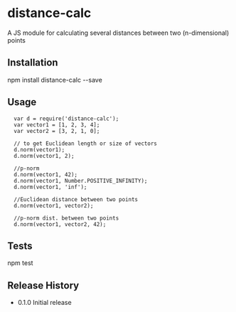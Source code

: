 # distance-calc
A JS module for calculating several distances between two (n-dimensional) points

## Installation

  npm install distance-calc --save

## Usage
```
  var d = require('distance-calc');
  var vector1 = [1, 2, 3, 4];
  var vector2 = [3, 2, 1, 0];

  // to get Euclidean length or size of vectors
  d.norm(vector1);
  d.norm(vector1, 2);

  //p-norm
  d.norm(vector1, 42);
  d.norm(vector1, Number.POSITIVE_INFINITY);
  d.norm(vector1, 'inf');

  //Euclidean distance between two points
  d.norm(vector1, vector2);

  //p-norm dist. between two points
  d.norm(vector1, vector2, 42);

```
## Tests

  npm test

## Release History

* 0.1.0 Initial release